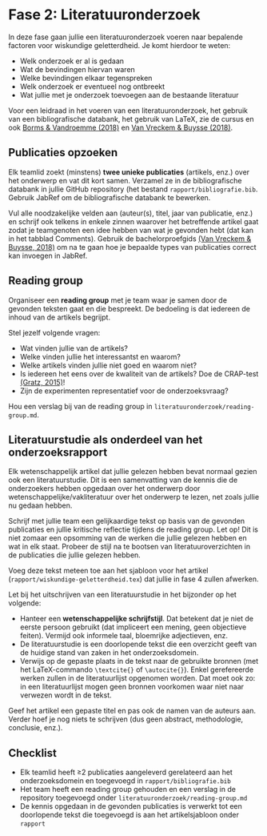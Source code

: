 # Fase 2: Literatuuronderzoek

In deze fase gaan jullie een literatuuronderzoek voeren naar bepalende factoren voor wiskundige geletterdheid. Je komt hierdoor te weten:

- Welk onderzoek er al is gedaan
- Wat de bevindingen hiervan waren
- Welke bevindingen elkaar tegenspreken
- Welk onderzoek er eventueel nog ontbreekt
- Wat jullie met je onderzoek toevoegen aan de bestaande literatuur

Voor een leidraad in het voeren van een literatuuronderzoek, het gebruik van een bibliografische databank, het gebruik van LaTeX, zie de cursus en ook [Borms & Vandroemme (2018)](../toelichting.md#Borms2018) en [Van Vreckem & Buysse (2018)](../toelichting.md#VanVreckem2018).

## Publicaties opzoeken

Elk teamlid zoekt (minstens) **twee unieke publicaties** (artikels, enz.) over het onderwerp en vat dit kort samen. Verzamel ze in de bibliografische databank in jullie GitHub repository (het bestand `rapport/bibliografie.bib`. Gebruik JabRef om de bibliografische databank te bewerken.

Vul alle noodzakelijke velden aan (auteur(s), titel, jaar van publicatie, enz.) en schrijf ook telkens in enkele zinnen waarover het betreffende artikel gaat zodat je teamgenoten een idee hebben van wat je gevonden hebt (dat kan in het tabblad Comments). Gebruik de bachelorproefgids [(Van Vreckem & Buysse, 2018)](../toelichting.md#VanVreckem2018) om na te gaan hoe je bepaalde types van publicaties correct kan invoegen in JabRef.

## Reading group

Organiseer een **reading group** met je team waar je samen door de gevonden teksten gaat en die bespreekt. De bedoeling is dat iedereen de inhoud van de artikels begrijpt.

Stel jezelf volgende vragen:

- Wat vinden jullie van de artikels?
- Welke vinden jullie het interessantst en waarom?
- Welke artikels vinden jullie niet goed en waarom niet?
- Is iedereen het eens over de kwaliteit van de artikels? Doe de CRAP-test [(Gratz, 2015)](../toelichting.md#Gratz2015)!
- Zijn de experimenten representatief voor de onderzoeksvraag?

Hou een verslag bij van de reading group in `literatuuronderzoek/reading-group.md`.

## Literatuurstudie als onderdeel van het onderzoeksrapport

Elk wetenschappelijk artikel dat jullie gelezen hebben bevat normaal gezien ook een literatuurstudie. Dit is een samenvatting van de kennis die de onderzoekers hebben opgedaan over het onderwerp door wetenschappelijke/vakliteratuur over het onderwerp te lezen, net zoals jullie nu gedaan hebben.

Schrijf met jullie team een gelijkaardige tekst op basis van de gevonden publicaties en jullie kritische reflectie tijdens de reading group. Let op! Dit is niet zomaar een opsomming van de werken die jullie gelezen hebben en wat in elk staat. Probeer de stijl na te bootsen van literatuuroverzichten in de publicaties die jullie gelezen hebben.

Voeg deze tekst meteen toe aan het sjabloon voor het artikel (`rapport/wiskundige-geletterdheid.tex`) dat jullie in fase 4 zullen afwerken.

Let bij het uitschrijven van een literatuurstudie in het bijzonder op het volgende:

- Hanteer een **wetenschappelijke schrijfstijl**. Dat betekent dat je niet de eerste persoon gebruikt (dat impliceert een mening, geen objectieve feiten). Vermijd ook informele taal, bloemrijke adjectieven, enz.
- De literatuurstudie is een doorlopende tekst die een overzicht geeft van de huidige stand van zaken in het onderzoeksdomein.
- Verwijs op de gepaste plaats in de tekst naar de gebruikte bronnen (met het LaTeX-commando `\textcite{}` of `\autocite{}`). Enkel gerefereerde werken zullen in de literatuurlijst opgenomen worden. Dat moet ook zo: in een literatuurlijst mogen geen bronnen voorkomen waar niet naar verwezen wordt in de tekst.

Geef het artikel een gepaste titel en pas ook de namen van de auteurs aan. Verder hoef je nog niets te schrijven (dus geen abstract, methodologie, conclusie, enz.).

## Checklist

- Elk teamlid heeft &ge;2 publicaties aangeleverd gerelateerd aan het onderzoeksdomein en toegevoegd in `rapport/bibliografie.bib`
- Het team heeft een reading group gehouden en een verslag in de repository toegevoegd onder `literatuuronderzoek/reading-group.md`
- De kennis opgedaan in de gevonden publicaties is verwerkt tot een doorlopende tekst die toegevoegd is aan het artikelsjabloon onder `rapport`
